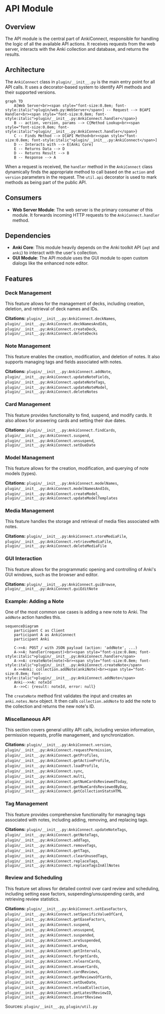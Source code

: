 # API Module

## Overview

The API module is the central part of AnkiConnect, responsible for handling the logic of all the available API actions. It receives requests from the web server, interacts with the Anki collection and database, and returns the results.

## Architecture

The `AnkiConnect` class in `plugin/__init__.py` is the main entry point for all API calls. It uses a decorator-based system to identify API methods and their supported versions.

```mermaid
graph TD
    A[Web Server<br><span style="font-size:0.8em; font-style:italic">plugin/web.py:WebServer</span>] -- Request --> B{API Handler<br><span style="font-size:0.8em; font-style:italic">plugin/__init__.py:AnkiConnect.handler</span>}
    B -- action, version, params --> C{Method Lookup<br><span style="font-size:0.8em; font-style:italic">plugin/__init__.py:AnkiConnect.handler</span>}
    C -- Finds Method --> D[API Method<br><span style="font-size:0.8em; font-style:italic">plugin/__init__.py:AnkiConnect</span>]
    D -- Interacts with --> E[Anki Core]
    E -- Returns Data --> D
    D -- Returns Result --> B
    B -- Response --> A
```

When a request is received, the `handler` method in the `AnkiConnect` class dynamically finds the appropriate method to call based on the `action` and `version` parameters in the request. The `util.api` decorator is used to mark methods as being part of the public API.

## Consumers

-   **Web Server Module**: The web server is the primary consumer of this module. It forwards incoming HTTP requests to the `AnkiConnect.handler` method.

## Dependencies

-   **Anki Core**: This module heavily depends on the Anki toolkit API (`aqt` and `anki`) to interact with the user's collection.
-   **GUI Module**: The API module uses the GUI module to open custom dialogs like the enhanced note editor.

## Features

### Deck Management

This feature allows for the management of decks, including creation, deletion, and retrieval of deck names and IDs.

**Citations:** `plugin/__init__.py:AnkiConnect.deckNames`, `plugin/__init__.py:AnkiConnect.deckNamesAndIds`, `plugin/__init__.py:AnkiConnect.createDeck`, `plugin/__init__.py:AnkiConnect.deleteDecks`

### Note Management

This feature enables the creation, modification, and deletion of notes. It also supports managing tags and fields associated with notes.

**Citations:** `plugin/__init__.py:AnkiConnect.addNote`, `plugin/__init__.py:AnkiConnect.updateNoteFields`, `plugin/__init__.py:AnkiConnect.updateNoteTags`, `plugin/__init__.py:AnkiConnect.updateNoteModel`, `plugin/__init__.py:AnkiConnect.deleteNotes`

### Card Management

This feature provides functionality to find, suspend, and modify cards. It also allows for answering cards and setting their due dates.

**Citations:** `plugin/__init__.py:AnkiConnect.findCards`, `plugin/__init__.py:AnkiConnect.suspend`, `plugin/__init__.py:AnkiConnect.unsuspend`, `plugin/__init__.py:AnkiConnect.setDueDate`

### Model Management

This feature allows for the creation, modification, and querying of note models (types).

**Citations:** `plugin/__init__.py:AnkiConnect.modelNames`, `plugin/__init__.py:AnkiConnect.modelNamesAndIds`, `plugin/__init__.py:AnkiConnect.createModel`, `plugin/__init__.py:AnkiConnect.updateModelTemplates`

### Media Management

This feature handles the storage and retrieval of media files associated with notes.

**Citations:** `plugin/__init__.py:AnkiConnect.storeMediaFile`, `plugin/__init__.py:AnkiConnect.retrieveMediaFile`, `plugin/__init__.py:AnkiConnect.deleteMediaFile`

### GUI Interaction

This feature allows for the programmatic opening and controlling of Anki's GUI windows, such as the browser and editor.

**Citations:** `plugin/__init__.py:AnkiConnect.guiBrowse`, `plugin/__init__.py:AnkiConnect.guiEditNote`

### Example: Adding a Note

One of the most common use cases is adding a new note to Anki. The `addNote` action handles this.

```mermaid
sequenceDiagram
    participant C as Client
    participant A as AnkiConnect
    participant Anki

    C->>A: POST / with JSON payload (action: 'addNote', ...)
    A->>A: handler(request)<br><span style="font-size:0.8em; font-style:italic">plugin/__init__.py:AnkiConnect.handler</span>
    A->>A: createNote(note)<br><span style="font-size:0.8em; font-style:italic">plugin/__init__.py:AnkiConnect.createNote</span>
    A->>Anki: collection.addNote(ankiNote)<br><span style="font-size:0.8em; font-style:italic">plugin/__init__.py:AnkiConnect.addNote</span>
    Anki-->>A: noteId
    A-->>C: {result: noteId, error: null}
```

The `createNote` method first validates the input and creates an `anki.notes.Note` object. It then calls `collection.addNote` to add the note to the collection and returns the new note's ID.

### Miscellaneous API

This section covers general utility API calls, including version information, permission requests, profile management, and synchronization.

**Citations:** `plugin/__init__.py:AnkiConnect.version`, `plugin/__init__.py:AnkiConnect.requestPermission`, `plugin/__init__.py:AnkiConnect.getProfiles`, `plugin/__init__.py:AnkiConnect.getActiveProfile`, `plugin/__init__.py:AnkiConnect.loadProfile`, `plugin/__init__.py:AnkiConnect.sync`, `plugin/__init__.py:AnkiConnect.multi`, `plugin/__init__.py:AnkiConnect.getNumCardsReviewedToday`, `plugin/__init__.py:AnkiConnect.getNumCardsReviewedByDay`, `plugin/__init__.py:AnkiConnect.getCollectionStatsHTML`

### Tag Management

This feature provides comprehensive functionality for managing tags associated with notes, including adding, removing, and replacing tags.

**Citations:** `plugin/__init__.py:AnkiConnect.updateNoteTags`, `plugin/__init__.py:AnkiConnect.getNoteTags`, `plugin/__init__.py:AnkiConnect.addTags`, `plugin/__init__.py:AnkiConnect.removeTags`, `plugin/__init__.py:AnkiConnect.getTags`, `plugin/__init__.py:AnkiConnect.clearUnusedTags`, `plugin/__init__.py:AnkiConnect.replaceTags`, `plugin/__init__.py:AnkiConnect.replaceTagsInAllNotes`

### Review and Scheduling

This feature set allows for detailed control over card review and scheduling, including setting ease factors, suspending/unsuspending cards, and retrieving review statistics.

**Citations:** `plugin/__init__.py:AnkiConnect.setEaseFactors`, `plugin/__init__.py:AnkiConnect.setSpecificValueOfCard`, `plugin/__init__.py:AnkiConnect.getEaseFactors`, `plugin/__init__.py:AnkiConnect.suspend`, `plugin/__init__.py:AnkiConnect.unsuspend`, `plugin/__init__.py:AnkiConnect.suspended`, `plugin/__init__.py:AnkiConnect.areSuspended`, `plugin/__init__.py:AnkiConnect.areDue`, `plugin/__init__.py:AnkiConnect.getIntervals`, `plugin/__init__.py:AnkiConnect.forgetCards`, `plugin/__init__.py:AnkiConnect.relearnCards`, `plugin/__init__.py:AnkiConnect.answerCards`, `plugin/__init__.py:AnkiConnect.cardReviews`, `plugin/__init__.py:AnkiConnect.getReviewsOfCards`, `plugin/__init__.py:AnkiConnect.setDueDate`, `plugin/__init__.py:AnkiConnect.reloadCollection`, `plugin/__init__.py:AnkiConnect.getLatestReviewID`, `plugin/__init__.py:AnkiConnect.insertReviews`

Sources: `plugin/__init__.py`, `plugin/util.py`
